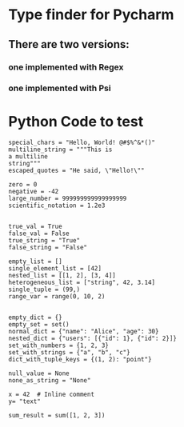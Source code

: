 <!-- Plugin description -->
# Type finder for Pycharm
## There are two versions:
### one implemented with Regex
### one implemented with Psi
<!-- Plugin description end -->

# Python Code to test
```
special_chars = "Hello, World! @#$%^&*()"
multiline_string = """This is
a multiline
string"""
escaped_quotes = "He said, \"Hello!\""

zero = 0
negative = -42
large_number = 999999999999999999
scientific_notation = 1.2e3


true_val = True
false_val = False
true_string = "True"
false_string = "False"

empty_list = []
single_element_list = [42]
nested_list = [[1, 2], [3, 4]]
heterogeneous_list = ["string", 42, 3.14]
single_tuple = (99,)
range_var = range(0, 10, 2)


empty_dict = {}
empty_set = set()
normal_dict = {"name": "Alice", "age": 30}
nested_dict = {"users": [{"id": 1}, {"id": 2}]}
set_with_numbers = {1, 2, 3}
set_with_strings = {"a", "b", "c"}
dict_with_tuple_keys = {(1, 2): "point"}

null_value = None
none_as_string = "None"

x = 42  # Inline comment
y= "text"

sum_result = sum([1, 2, 3])
```
